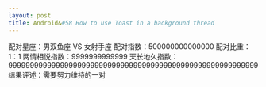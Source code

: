 ```yaml
---
layout: post
title: Android&#58 How to use Toast in a background thread
---
```

配对星座：男双鱼座 VS 女射手座
配对指数：500000000000000
配对比重：1：1
两情相悦指数：9999999999999
天长地久指数：9999999999999999999999999999999999999999999999999999999999
结果评述：需要努力维持的一对
